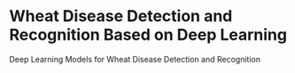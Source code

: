 # Wheat Disease Detection and Recognition Based on Deep Learning

Deep Learning Models for Wheat Disease Detection and Recognition
